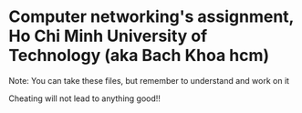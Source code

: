 <h1>Computer networking's assignment, Ho Chi Minh University of Technology (aka Bach Khoa hcm)</h1>
<p>Note: You can take these files, but remember to understand and work on it</p>
<p>Cheating will not lead to anything good!!</p>